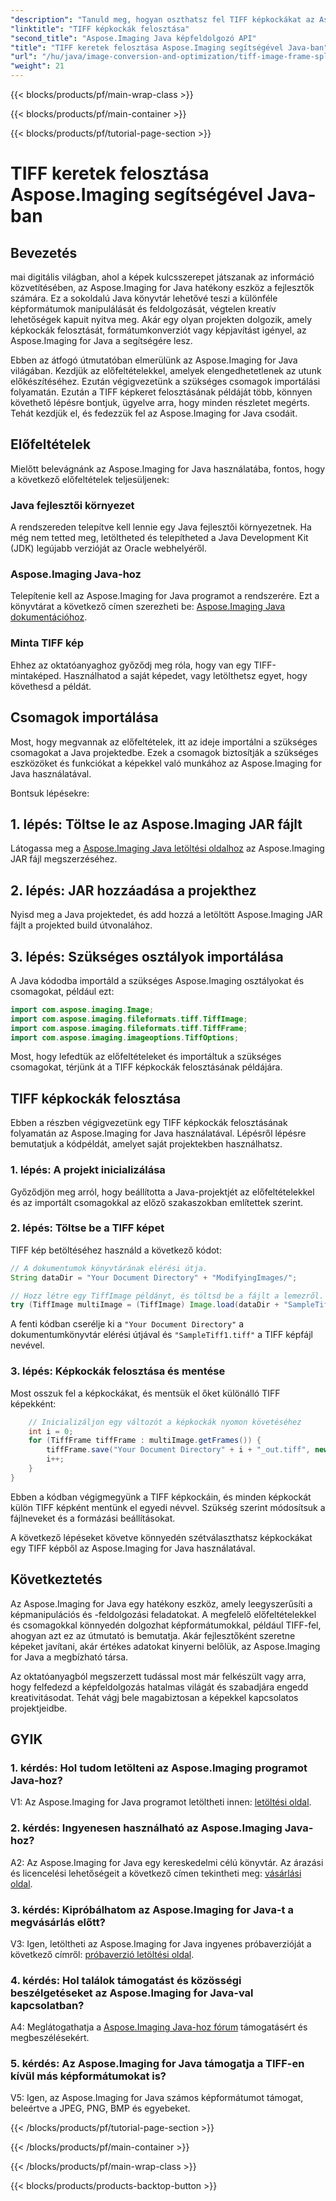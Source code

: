 ```yaml
---
"description": "Tanuld meg, hogyan oszthatsz fel TIFF képkockákat az Aspose.Imaging for Java használatával. Lépésről lépésre útmutató előfeltételekkel, kódpéldával és fejlesztőknek szóló GYIK-kel."
"linktitle": "TIFF képkockák felosztása"
"second_title": "Aspose.Imaging Java képfeldolgozó API"
"title": "TIFF keretek felosztása Aspose.Imaging segítségével Java-ban"
"url": "/hu/java/image-conversion-and-optimization/tiff-image-frame-splitting/"
"weight": 21
---
```


{{< blocks/products/pf/main-wrap-class >}}

{{< blocks/products/pf/main-container >}}

{{< blocks/products/pf/tutorial-page-section >}}

# TIFF keretek felosztása Aspose.Imaging segítségével Java-ban

## Bevezetés

mai digitális világban, ahol a képek kulcsszerepet játszanak az információ közvetítésében, az Aspose.Imaging for Java hatékony eszköz a fejlesztők számára. Ez a sokoldalú Java könyvtár lehetővé teszi a különféle képformátumok manipulálását és feldolgozását, végtelen kreatív lehetőségek kapuit nyitva meg. Akár egy olyan projekten dolgozik, amely képkockák felosztását, formátumkonverziót vagy képjavítást igényel, az Aspose.Imaging for Java a segítségére lesz.

Ebben az átfogó útmutatóban elmerülünk az Aspose.Imaging for Java világában. Kezdjük az előfeltételekkel, amelyek elengedhetetlenek az utunk előkészítéséhez. Ezután végigvezetünk a szükséges csomagok importálási folyamatán. Ezután a TIFF képkeret felosztásának példáját több, könnyen követhető lépésre bontjuk, ügyelve arra, hogy minden részletet megérts. Tehát kezdjük el, és fedezzük fel az Aspose.Imaging for Java csodáit.

## Előfeltételek

Mielőtt belevágnánk az Aspose.Imaging for Java használatába, fontos, hogy a következő előfeltételek teljesüljenek:

### Java fejlesztői környezet
A rendszereden telepítve kell lennie egy Java fejlesztői környezetnek. Ha még nem tetted meg, letöltheted és telepítheted a Java Development Kit (JDK) legújabb verzióját az Oracle webhelyéről.

### Aspose.Imaging Java-hoz
Telepítenie kell az Aspose.Imaging for Java programot a rendszerére. Ezt a könyvtárat a következő címen szerezheti be: [Aspose.Imaging Java dokumentációhoz](https://reference.aspose.com/imaging/java/).

### Minta TIFF kép
Ehhez az oktatóanyaghoz győződj meg róla, hogy van egy TIFF-mintaképed. Használhatod a saját képedet, vagy letölthetsz egyet, hogy követhesd a példát.

## Csomagok importálása

Most, hogy megvannak az előfeltételek, itt az ideje importálni a szükséges csomagokat a Java projektedbe. Ezek a csomagok biztosítják a szükséges eszközöket és funkciókat a képekkel való munkához az Aspose.Imaging for Java használatával.

Bontsuk lépésekre:

## 1. lépés: Töltse le az Aspose.Imaging JAR fájlt

Látogassa meg a [Aspose.Imaging Java letöltési oldalhoz](https://releases.aspose.com/imaging/java/) az Aspose.Imaging JAR fájl megszerzéséhez.

## 2. lépés: JAR hozzáadása a projekthez

Nyisd meg a Java projektedet, és add hozzá a letöltött Aspose.Imaging JAR fájlt a projekted build útvonalához.

## 3. lépés: Szükséges osztályok importálása

A Java kódodba importáld a szükséges Aspose.Imaging osztályokat és csomagokat, például ezt:

```java
import com.aspose.imaging.Image;
import com.aspose.imaging.fileformats.tiff.TiffImage;
import com.aspose.imaging.fileformats.tiff.TiffFrame;
import com.aspose.imaging.imageoptions.TiffOptions;
```

Most, hogy lefedtük az előfeltételeket és importáltuk a szükséges csomagokat, térjünk át a TIFF képkockák felosztásának példájára.

## TIFF képkockák felosztása

Ebben a részben végigvezetünk egy TIFF képkockák felosztásának folyamatán az Aspose.Imaging for Java használatával. Lépésről lépésre bemutatjuk a kódpéldát, amelyet saját projektekben használhatsz.

### 1. lépés: A projekt inicializálása
Győződjön meg arról, hogy beállította a Java-projektjét az előfeltételekkel és az importált csomagokkal az előző szakaszokban említettek szerint.

### 2. lépés: Töltse be a TIFF képet
TIFF kép betöltéséhez használd a következő kódot:

```java
// A dokumentumok könyvtárának elérési útja.
String dataDir = "Your Document Directory" + "ModifyingImages/";

// Hozz létre egy TiffImage példányt, és töltsd be a fájlt a lemezről.
try (TiffImage multiImage = (TiffImage) Image.load(dataDir + "SampleTiff1.tiff")) {
```

A fenti kódban cserélje ki a `"Your Document Directory"` a dokumentumkönyvtár elérési útjával és `"SampleTiff1.tiff"` a TIFF képfájl nevével.

### 3. lépés: Képkockák felosztása és mentése
Most osszuk fel a képkockákat, és mentsük el őket különálló TIFF képekként:

```java
    // Inicializáljon egy változót a képkockák nyomon követéséhez
    int i = 0;
    for (TiffFrame tiffFrame : multiImage.getFrames()) {
        tiffFrame.save("Your Document Directory" + i + "_out.tiff", new TiffOptions(TiffExpectedFormat.TiffJpegRgb));
        i++;
    }
}
```

Ebben a kódban végigmegyünk a TIFF képkockáin, és minden képkockát külön TIFF képként mentünk el egyedi névvel. Szükség szerint módosítsuk a fájlneveket és a formázási beállításokat.

A következő lépéseket követve könnyedén szétválaszthatsz képkockákat egy TIFF képből az Aspose.Imaging for Java használatával.

## Következtetés

Az Aspose.Imaging for Java egy hatékony eszköz, amely leegyszerűsíti a képmanipulációs és -feldolgozási feladatokat. A megfelelő előfeltételekkel és csomagokkal könnyedén dolgozhat képformátumokkal, például TIFF-fel, ahogyan azt ez az útmutató is bemutatja. Akár fejlesztőként szeretne képeket javítani, akár értékes adatokat kinyerni belőlük, az Aspose.Imaging for Java a megbízható társa.

Az oktatóanyagból megszerzett tudással most már felkészült vagy arra, hogy felfedezd a képfeldolgozás hatalmas világát és szabadjára engedd kreativitásodat. Tehát vágj bele magabiztosan a képekkel kapcsolatos projektjeidbe.

## GYIK

### 1. kérdés: Hol tudom letölteni az Aspose.Imaging programot Java-hoz?

V1: Az Aspose.Imaging for Java programot letöltheti innen: [letöltési oldal](https://releases.aspose.com/imaging/java/).

### 2. kérdés: Ingyenesen használható az Aspose.Imaging Java-hoz?

A2: Az Aspose.Imaging for Java egy kereskedelmi célú könyvtár. Az árazási és licencelési lehetőségeit a következő címen tekintheti meg: [vásárlási oldal](https://purchase.aspose.com/buy).

### 3. kérdés: Kipróbálhatom az Aspose.Imaging for Java-t a megvásárlás előtt?

V3: Igen, letöltheti az Aspose.Imaging for Java ingyenes próbaverzióját a következő címről: [próbaverzió letöltési oldal](https://releases.aspose.com/).

### 4. kérdés: Hol találok támogatást és közösségi beszélgetéseket az Aspose.Imaging for Java-val kapcsolatban?

A4: Meglátogathatja a [Aspose.Imaging Java-hoz fórum](https://forum.aspose.com/) támogatásért és megbeszélésekért.

### 5. kérdés: Az Aspose.Imaging for Java támogatja a TIFF-en kívül más képformátumokat is?

V5: Igen, az Aspose.Imaging for Java számos képformátumot támogat, beleértve a JPEG, PNG, BMP és egyebeket.

{{< /blocks/products/pf/tutorial-page-section >}}

{{< /blocks/products/pf/main-container >}}

{{< /blocks/products/pf/main-wrap-class >}}

{{< blocks/products/products-backtop-button >}}
